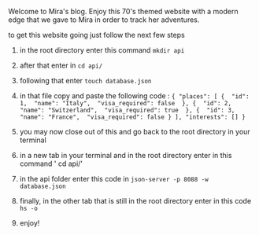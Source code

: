 Welcome to Mira's blog. Enjoy this 70's themed website with a modern edge that we gave to Mira in order to track her adventures.

to get this website going just follow the next few steps

1. in the root directory enter this command `mkdir api`


2. after that enter in `cd api/`


3. following that enter `touch database.json`


4. in that file copy and paste the following code :
`{
  "places": [
    { 
      "id": 1, 
      "name": "Italy", 
      "visa_required": false 
    },
    { 
      "id": 2, 
      "name": "Switzerland", 
      "visa_required": true 
    },
    { 
      "id": 3, 
      "name": "France", 
      "visa_required": false
    }
  ],
  "interests": []
}`

5. you may now close out of this and go back to the root directory in your terminal

6. in a new tab in your terminal and in the root directory enter in this command '
cd api/'

7. in the api folder enter this code in `json-server -p 8088 -w database.json`

8. finally, in the other tab that is still in the root directory enter in this code `hs -o`

9. enjoy!
